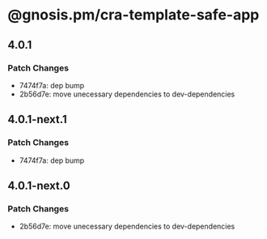 # @gnosis.pm/cra-template-safe-app

## 4.0.1

### Patch Changes

- 7474f7a: dep bump
- 2b56d7e: move unecessary dependencies to dev-dependencies

## 4.0.1-next.1

### Patch Changes

- 7474f7a: dep bump

## 4.0.1-next.0

### Patch Changes

- 2b56d7e: move unecessary dependencies to dev-dependencies
